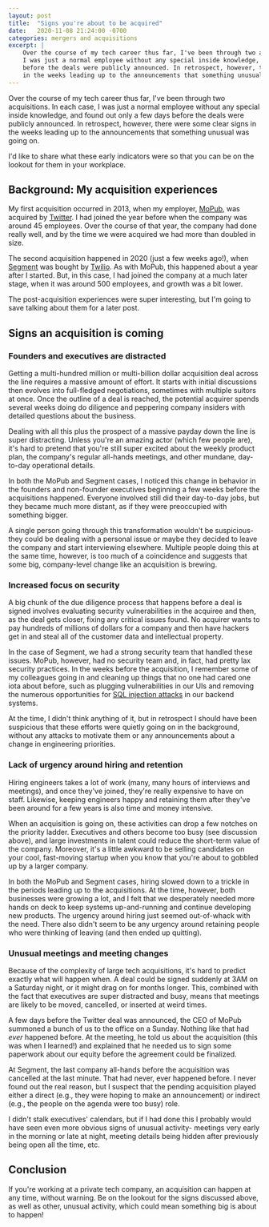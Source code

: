 ```yaml
---
layout: post
title:  "Signs you're about to be acquired"
date:   2020-11-08 21:24:00 -0700
categories: mergers and acquisitions
excerpt: |
    Over the course of my tech career thus far, I've been through two acquisitions. In each case,
    I was just a normal employee without any special inside knowledge, and found out only a few days
    before the deals were publicly announced. In retrospect, however, there were some clear signs
    in the weeks leading up to the announcements that something unusual was going on.
---
```


Over the course of my tech career thus far, I've been through two acquisitions. In each case,
I was just a normal employee without any special inside knowledge, and found out only a few days
before the deals were publicly announced. In retrospect, however, there were some clear signs
in the weeks leading up to the announcements that something unusual was going on.

I'd like to share what these early indicators were so that you can be on the lookout for them
in your workplace.

## Background: My acquisition experiences

My first acquisition occurred in 2013, when my employer, [MoPub](https://mopub.com/), was acquired
by [Twitter](https://twitter.com). I had joined the year before when the company was around 45
employees. Over the course of that year, the company had done really well, and by the time we were
acquired we had more than doubled in size.

The second acquisition happened in 2020 (just a few weeks ago!), when
[Segment](https://segment.com/) was bought by [Twilio](https://twilio.com). As with MoPub,
this happened about a year after I started. But, in this case, I had joined the company at
a much later stage, when it was around 500 employees, and growth was a bit lower.

The post-acquisition experiences were super interesting, but I'm going to save talking
about them for a later post.

## Signs an acquisition is coming

### Founders and executives are distracted

Getting a multi-hundred million or multi-billion dollar acquisition deal across the line requires
a massive amount of effort. It starts with initial discussions then evolves into full-fledged
negotiations, sometimes with multiple suitors at once. Once the outline of a deal is reached, the
potential acquirer spends several weeks doing do diligence and peppering company insiders
with detailed questions about the business.

Dealing with all this plus the prospect of a massive payday down the line is super
distracting. Unless you're an amazing actor (which few people are), it's hard to pretend that
you're still super excited about the weekly product plan, the company's regular all-hands meetings,
and other mundane, day-to-day operational details.

In both the MoPub and Segment cases, I noticed this change in behavior in the founders and
non-founder executives beginning a few weeks before the acquisitions happened. Everyone involved
still did their day-to-day jobs, but they became much more distant, as if they were
preoccupied with something bigger.

A single person going through this transformation wouldn't be suspicious- they could be dealing
with a personal issue or maybe they decided to leave the company and start interviewing elsewhere.
Multiple people doing this at the same time, however, is too much of a coincidence and suggests
that some big, company-level change like an acquisition is brewing.

### Increased focus on security

A big chunk of the due diligence process that happens before a deal is signed involves evaluating
security vulnerabilities in the acquiree and then, as the deal gets closer, fixing any critical
issues found. No acquirer wants to pay hundreds of millions of dollars for a company and then have
hackers get in and steal all of the customer data and intellectual property.

In the case of Segment, we had a strong security team that handled these issues. MoPub, however,
had no security team and, in fact, had pretty lax security practices. In the weeks before the
acquisition, I remember some of my colleagues going in and cleaning up things that no one had cared
one iota about before, such as plugging vulnerabilities in our UIs and removing
the numerous opportunities for [SQL injection attacks](https://en.wikipedia.org/wiki/SQL_injection)
in our backend systems.

At the time, I didn't think anything of it, but in retrospect I should have been suspicious
that these efforts were quietly going on in the background, without any attacks to motivate them
or any announcements about a change in engineering priorities.

### Lack of urgency around hiring and retention

Hiring engineers takes a lot of work (many, many hours of interviews and meetings), and once
they've joined, they're really expensive to have on staff. Likewise, keeping engineers happy
and retaining them after they've been around for a few years is also time and money intensive.

When an acquisition is going on, these activities can drop a few notches on the priority ladder. Executives and others become too busy (see discussion above), and large investments in talent
could reduce the short-term value of the company. Moreover, it's a little awkward to be selling
candidates on your cool, fast-moving startup when you know that you're about to gobbled up by
a larger company.

In both the MoPub and Segment cases, hiring slowed down to a trickle in the periods leading up
to the acquisitions. At the time, however, both businesses were growing a lot, and I felt that
we desperately needed more hands on deck to keep systems up-and-running and continue developing
new products. The urgency around hiring just seemed out-of-whack with the need. There also didn't
seem to be any urgency around retaining people who were thinking of leaving (and then ended
up quitting).

### Unusual meetings and meeting changes

Because of the complexity of large tech acquisitions, it's hard to predict exactly what will
happen when. A deal could be signed suddenly at 3AM on a Saturday night, or it might drag on
for months longer. This, combined with the fact that executives are super distracted and busy,
means that meetings are likely to be moved, cancelled, or inserted at weird times.

A few days before the Twitter deal was announced, the CEO of MoPub summoned a bunch of us to
the office on a Sunday. Nothing like that had *ever* happened before. At the meeting, he told us
about the acquisition (this was when I learned!) and explained that he needed us to sign some
paperwork about our equity before the agreement could be finalized.

At Segment, the last company all-hands before the acquisition was cancelled at the last minute.
That had never, ever happened before. I never found out the real reason, but I suspect that
the pending acquisition played either a direct (e.g., they were hoping to make an announcement)
or indirect (e.g., the people on the agenda were too busy) role.

I didn't stalk executives' calendars, but if I had done this I probably would have seen even
more obvious signs of unusual activity- meetings very early in the morning or late at night,
meeting details being hidden after previously being open all the time, etc.

## Conclusion

If you're working at a private tech company, an acquisition can happen at any time, without
warning. Be on the lookout for the signs discussed above, as well as other, unusual activity,
which could mean something big is about to happen!